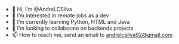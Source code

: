 - 👋 Hi, I’m @AndreLCSilva
- 👀 I’m interested in remote jobs as a dev
- 🌱 I’m currently learning Python, HTML and Java
- 💞️ I’m looking to collaborate on backends projects
- 📫 How to reach me, send an email to andrelcsilva92@gmail.com

<!---
AndreLCSilva/AndreLCSilva is a ✨ special ✨ repository because its `README.md` (this file) appears on your GitHub profile.
You can click the Preview link to take a look at your changes.
--->
